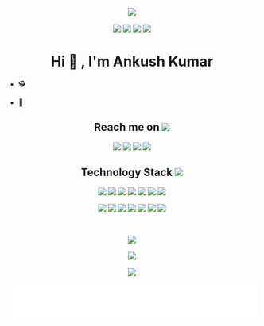 <p align="center">
<img src="https://cdn.dribbble.com/users/1162077/screenshots/3848914/programmer.gif" width="50%" />
</p>
<p align="center">
 <img src="https://badges.pufler.dev/visits/Ankushkr13/Ankushkr13?style=for-the-badge&color=red"/>
 <img src="https://badges.pufler.dev/years/Ankushkr13?style=for-the-badge&color=red"/>
 <img src="https://badges.pufler.dev/repos/Ankushkr13?style=for-the-badge&color=red"/>
 <img src="https://badges.pufler.dev/commits/all/Ankushkr13?style=for-the-badge&color=red"/>
</p>


<h1 align="center">Hi 👋  , I'm Ankush Kumar </h1>


- 🕵

- 🌱 




<h2 align="center">Reach me on <img src="https://media.giphy.com/media/mGcNjsfWAjY5AEZNw6/giphy.gif" width="50"></h2>
<p align="center">
 
<img src="https://img.shields.io/badge/-_ankush.raj_-purple?style=flat-square&logo=instagram&logoColor=white&link=https://instagram.com/_ankush.raj_/" />
<img src="https://img.shields.io/badge/-ankushkumar-c14438?style=flat-square&logo=Gmail&logoColor=white&link=mailto:ankushkr0313@gmail.com" />
<img src="https://img.shields.io/badge/-ankush-kumar?style=flat-square&logo=Linkedin&logoColor=white&link=https://www.linkedin.com/in/ankush-kumar-a7056a201//" />
<img src="https://img.shields.io/badge/-ankushraj45-blue?style=flat-square&logo=twitter&logoColor=white&link=https://twitter.com/ankushraj45" />

</p>


<h2 align="center">Technology Stack <img src="https://media.giphy.com/media/WUlplcMpOCEmTGBtBW/giphy.gif" width="30"></h2>


<p align="center">
 <img src="https://img.shields.io/badge/C-00599C?style=for-the-badge&logo=c&logoColor=white"/>
<img src="https://img.shields.io/badge/-java-E34A86?style=for-the-badge&logo=java"/>
<img src="https://img.shields.io/badge/-C++-00599C?style=for-the-badge&logo=c"/>
<img src="https://img.shields.io/badge/-HTML5-E34F26?style=for-the-badge&logo=html5&logoColor=white"/>
<img src="https://img.shields.io/badge/-CSS3-1572B6?style=for-the-badge&logo=css3"/>
<img src="https://img.shields.io/badge/-Bootstrap-563D7C?style=for-the-badge&logo=bootstrap"/>
<img src="https://img.shields.io/badge/-Heroku-430098?style=for-the-badge&logo=heroku"/>
</p>
<p align="center">
<img src="https://img.shields.io/badge/-JavaScript-black?style=for-the-badge&logo=javascript"/>
<img src="https://img.shields.io/badge/-Nodejs-black?style=for-the-badge&logo=Node.js"/>
<img src="https://img.shields.io/badge/-Expressjs-black?style=for-the-badge&logo=Express.js"/>
<img src="https://img.shields.io/badge/-React-black?style=for-the-badge&logo=react"/>
<img src="https://img.shields.io/badge/-MongoDB-black?style=for-the-badge&logo=mongodb"/>
<img src="https://img.shields.io/badge/-MySQL-black?style=for-the-badge&logo=mysql"/>
<img src="https://img.shields.io/badge/-GitHub-black?style=for-the-badge&logo=github"/>
</p>
<br>
<p align = "center">
  <img src = "https://github-readme-stats.vercel.app/api?username=Ankushkr13&show_icons=true&theme=radical&line_height=27">
 </p>
 <p align = "center">
 <img src = "https://github-readme-stats.vercel.app/api/top-langs/?username=Ankushkr13&theme=radical">

</p>
<p align = "center">
<img width="50%" src="https://github-readme-streak-stats.herokuapp.com/?user=Ankushkr13&show_icons=true&locale=en&layout=compact&theme=radical&line_height=0" />
</p> 


<img align='center'  height="70" alt="Thanks" width="100%" src="https://github.com/Kushal997-das/Kushal997-das/blob/master/Profile%20generator/marquee.svg"/>
  
